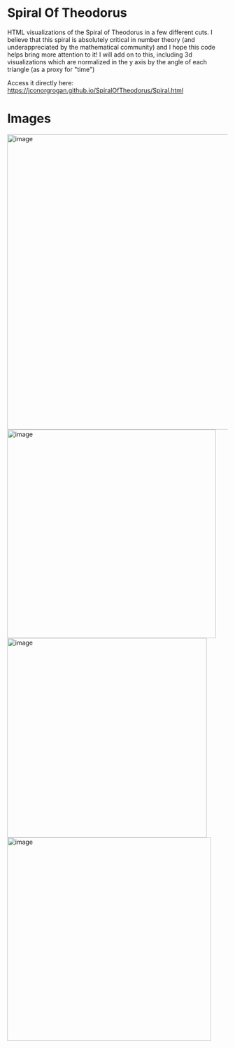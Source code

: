 # Spiral Of Theodorus

HTML visualizations of the Spiral of Theodorus in a few different cuts. I believe that this spiral is absolutely critical in number theory (and underappreciated by the mathematical community) and I hope this code helps bring more attention to it! I will add on to this, including 3d visualizations which are normalized in the y axis by the angle of each triangle (as a proxy for "time") 

Access it directly here: https://jconorgrogan.github.io/SpiralOfTheodorus/Spiral.html


# Images 
<img width="676" alt="image" src="https://github.com/jconorgrogan/SpiralOfTheodorus/assets/130090573/2e7806b7-2e7a-4ffe-9b8d-67a7b3823019">


<img width="477" alt="image" src="https://github.com/jconorgrogan/SpiralOfTheodorus/assets/130090573/44aa2a58-0d32-445d-a9fd-79be55415790">
<img width="456" alt="image" src="https://github.com/jconorgrogan/SpiralOfTheodorus/assets/130090573/8aa3bc0c-c650-4248-adf8-2047c2e918ae">
<img width="466" alt="image" src="https://github.com/jconorgrogan/SpiralOfTheodorus/assets/130090573/294bc30a-4e25-4f3e-a258-95925a54627f">


